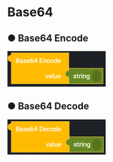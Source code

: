 # Base64

## ● Base64 Encode

![](../../.gitbook/assets/image%20%2859%29.png)

## ● Base64 Decode

![](../../.gitbook/assets/image%20%2855%29.png)

